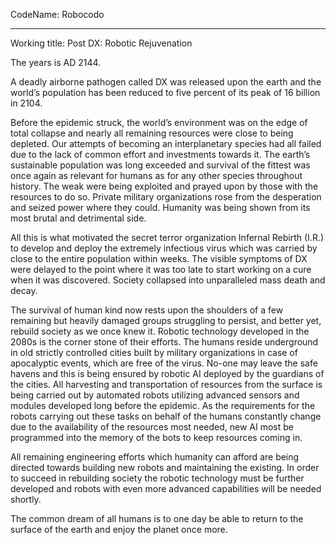 CodeName: Robocodo

---

Working title:
Post DX: Robotic Rejuvenation

The years is AD 2144. 

A deadly airborne pathogen called DX was released upon the earth and the world’s population has been reduced to five percent of its peak of 16 billion in 2104. 

Before the epidemic struck, the world’s environment was on the edge of total collapse and nearly all remaining resources were close to being depleted. Our attempts of becoming an interplanetary species had all failed due to the lack of common effort and investments towards it. The earth’s sustainable population was long exceeded and survival of the fittest was once again as relevant for humans as for any other species throughout history. The weak were being exploited and prayed upon by those with the resources to do so. Private military organizations rose from the desperation and seized power where they could. Humanity was being shown from its most brutal and detrimental side.

All this is what motivated the secret terror organization Infernal Rebirth (I.R.) to develop and deploy
the extremely infectious virus which was carried by close to the entire population within weeks. The visible symptoms of DX were delayed to the point where it was too late to start working on a cure when it was discovered. Society collapsed into unparalleled mass death and decay.

The survival of human kind now rests upon the shoulders of a few remaining but heavily damaged groups struggling to persist, and better yet, rebuild society as we once knew it. Robotic technology developed in the 2080s is the corner stone of their efforts. The humans reside underground in old strictly controlled cities built by military organizations in case of apocalyptic events, which are free of the virus. No-one may leave the safe havens and this is being ensured by robotic AI deployed by the guardians of the cities. 
All harvesting and transportation of resources from the surface is being carried out by automated robots utilizing advanced sensors and modules developed long before the epidemic. As the requirements for the robots carrying out these tasks on behalf of the humans constantly change due to the availability of the resources most needed, new AI most be programmed into the memory of the bots to keep resources coming in.

All remaining engineering efforts which humanity can afford are being directed towards building new robots and maintaining the existing. In order to succeed in rebuilding society the robotic technology must be further developed and robots with even more advanced capabilities will be needed shortly.

The common dream of all humans is to one day be able to return to the surface of the earth and enjoy the planet once more.
